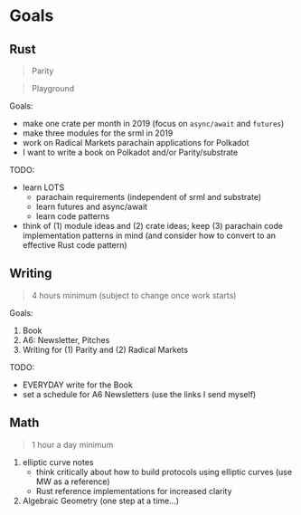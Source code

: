 # Goals

## Rust

> Parity

> Playground

Goals:
* make one crate per month in 2019 (focus on `async/await` and `futures`)
* make three modules for the srml in 2019
* work on Radical Markets parachain applications for Polkadot
* I want to write a book on Polkadot and/or Parity/substrate

TODO:
* learn LOTS
    * parachain requirements (independent of srml and substrate)
    * learn futures and async/await
    * learn code patterns
* think of (1) module ideas and (2) crate ideas; keep (3) parachain code implementation patterns in mind (and consider how to convert to an effective Rust code pattern)

## Writing
> 4 hours minimum (subject to change once work starts)

Goals:
1. Book
2. A6: Newsletter, Pitches
3. Writing for (1) Parity and (2) Radical Markets

TODO:
* EVERYDAY write for the Book
* set a schedule for A6 Newsletters (use the links I send myself)

## Math
> 1 hour a day minimum

1. elliptic curve notes
    * think critically about how to build protocols using elliptic curves (use MW as a reference)
    * Rust reference implementations for increased clarity
2. Algebraic Geometry (one step at a time...)